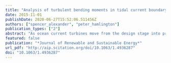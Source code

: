 ```yaml
---
title: "Analysis of turbulent bending moments in tidal current boundary layers"
date: 2015-11-01
publishDate: 2020-06-27T15:52:06.511456Z
authors: ["spencer_alexander", "peter_hamlington"]
publication_types: ["2"]
abstract: "As ocean current turbines move from the design stage into production and installation, a better understanding of localized loading is required in order to more accurately predict turbine performance and durability. In this study, large eddy simulations (LES) of tidal boundary layers without turbines are used to measure the turbulent bending moments that would be experienced by an ocean current turbine placed in a tidal channel. The LES model captures turbulence due to winds, waves, thermal convection, and tides, thereby providing a high degree of physical realism, and bending moments are calculated for an idealized infinitely thin circular rotor disc. Probability density functions of bending moments are calculated and detailed statistical measures of the turbulent environment are also examined, including vertical profiles of Reynolds stresses, two-point velocity correlations, and velocity structure functions. The simulations show that waves and tidal velocity have the largest impacts on the strength of bending moments, while boundary layer stability and wind speeds have only minimal impacts. It is shown that either transverse velocity structure functions or two-point transverse velocity spatial correlations can be used to predict and understand turbulent bending moments in tidal channels."
featured: false
publication: "*Journal of Renewable and Sustainable Energy*"
url_pdf: "http://aip.scitation.org/doi/10.1063/1.4936287"
doi: "10.1063/1.4936287"
---
```


